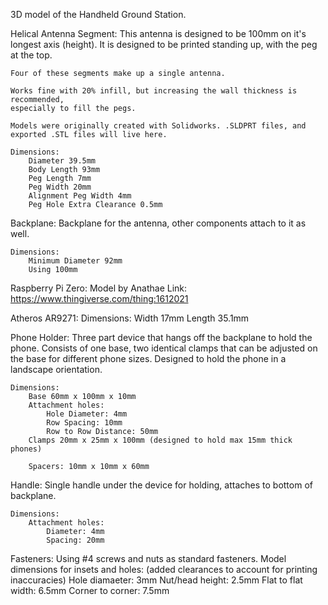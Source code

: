 3D model of the Handheld Ground Station.

Helical Antenna Segment:
	This antenna is designed to be 100mm on it's longest axis (height).
	It is designed to be printed standing up, with the peg at the top.

	Four of these segments make up a single antenna.

	Works fine with 20% infill, but increasing the wall thickness is recommended,
	especially to fill the pegs.

	Models were originally created with Solidworks. .SLDPRT files, and exported .STL files will live here.

	Dimensions:
		Diameter 39.5mm
		Body Length 93mm
		Peg Length 7mm
		Peg Width 20mm
		Alignment Peg Width 4mm
		Peg Hole Extra Clearance 0.5mm

Backplane:
	Backplane for the antenna, other components attach to it as well.

	Dimensions:
		Minimum Diameter 92mm
		Using 100mm

Raspberry Pi Zero:
	Model by Anathae
	Link: https://www.thingiverse.com/thing:1612021

Atheros AR9271:
	Dimensions:
		Width 17mm
		Length 35.1mm

Phone Holder:
	Three part device that hangs off the backplane to hold the phone.
	Consists of one base, two identical clamps that can be adjusted on the base for different phone sizes.
	Designed to hold the phone in a landscape orientation.

	Dimensions:
		Base 60mm x 100mm x 10mm
		Attachment holes:
			Hole Diameter: 4mm
			Row Spacing: 10mm
			Row to Row Distance: 50mm
		Clamps 20mm x 25mm x 100mm (designed to hold max 15mm thick phones)

		Spacers: 10mm x 10mm x 60mm

Handle:
	Single handle under the device for holding, attaches to bottom of backplane.

	Dimensions:
		Attachment holes:
			Diameter: 4mm
			Spacing: 20mm

Fasteners:
	Using #4 screws and nuts as standard fasteners.
		Model dimensions for insets and holes: (added clearances to account for printing inaccuracies)
			Hole diamaeter: 3mm
			Nut/head height: 2.5mm
			Flat to flat width: 6.5mm
			Corner to corner: 7.5mm